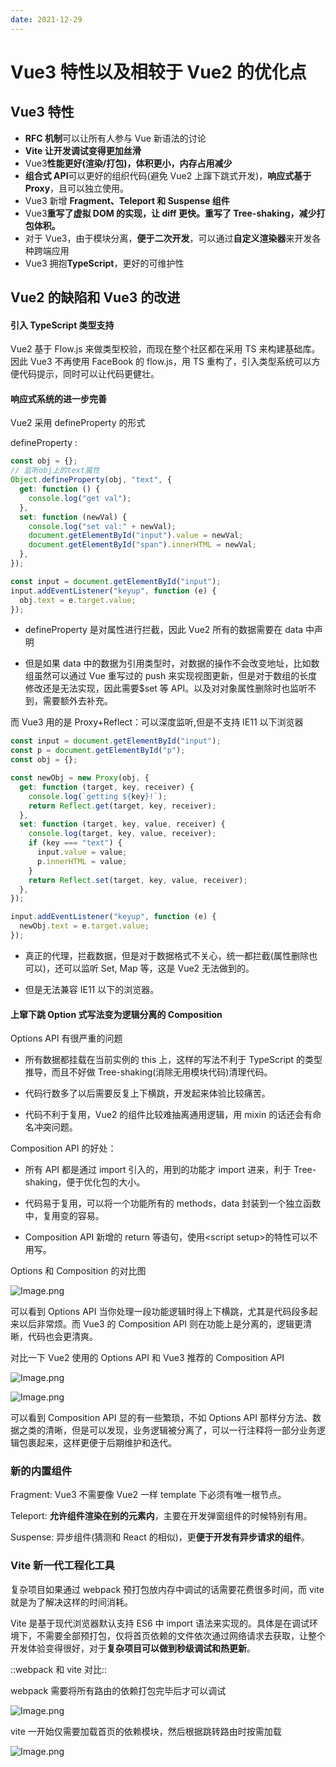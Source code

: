 ```yaml
---
date: 2021-12-29
---
```


# Vue3 特性以及相较于 Vue2 的优化点

## Vue3 特性

- **RFC 机制**可以让所有人参与 Vue 新语法的讨论
- **Vite 让开发调试变得更加丝滑**
- Vue3**性能更好(渲染/打包)，体积更小，内存占用减少**
- **组合式 API**可以更好的组织代码(避免 Vue2 上蹿下跳式开发)，**响应式基于 Proxy**，且可以独立使用。
- Vue3 新增 **Fragment、Teleport 和 Suspense 组件**
- Vue3**重写了虚拟 DOM 的实现，让 diff 更快。重写了 Tree-shaking，减少打包体积。**
- 对于 Vue3，由于模块分离，**便于二次开发**，可以通过**自定义渲染器**来开发各种跨端应用
- Vue3 拥抱**TypeScript**，更好的可维护性

## Vue2 的缺陷和 Vue3 的改进

#### 引入 TypeScript 类型支持

Vue2 基于 Flow\.js 来做类型校验，而现在整个社区都在采用 TS 来构建基础库。因此 Vue3 不再使用 FaceBook 的 flow\.js，用 TS 重构了，引入类型系统可以方便代码提示，同时可以让代码更健壮。

#### 响应式系统的进一步完善

Vue2 采用 defineProperty 的形式

defineProperty :

```javascript
const obj = {};
// 监听obj上的text属性
Object.defineProperty(obj, "text", {
  get: function () {
    console.log("get val");
  },
  set: function (newVal) {
    console.log("set val:" + newVal);
    document.getElementById("input").value = newVal;
    document.getElementById("span").innerHTML = newVal;
  },
});

const input = document.getElementById("input");
input.addEventListener("keyup", function (e) {
  obj.text = e.target.value;
});
```

- defineProperty 是对属性进行拦截，因此 Vue2 所有的数据需要在 data 中声明

- 但是如果 data 中的数据为引用类型时，对数据的操作不会改变地址，比如数组虽然可以通过 Vue 重写过的 push 来实现视图更新，但是对于数组的长度修改还是无法实现，因此需要\$set 等 API。以及对对象属性删除时也监听不到，需要额外去补充。

而 Vue3 用的是 Proxy+Reflect：可以深度监听,但是不支持 IE11 以下浏览器

```javascript
const input = document.getElementById("input");
const p = document.getElementById("p");
const obj = {};

const newObj = new Proxy(obj, {
  get: function (target, key, receiver) {
    console.log(`getting ${key}!`);
    return Reflect.get(target, key, receiver);
  },
  set: function (target, key, value, receiver) {
    console.log(target, key, value, receiver);
    if (key === "text") {
      input.value = value;
      p.innerHTML = value;
    }
    return Reflect.set(target, key, value, receiver);
  },
});

input.addEventListener("keyup", function (e) {
  newObj.text = e.target.value;
});
```

- 真正的代理，拦截数据，但是对于数据格式不关心，统一都拦截(属性删除也可以)，还可以监听 Set, Map 等，这是 Vue2 无法做到的。

- 但是无法兼容 IE11 以下的浏览器。

#### 上窜下跳 Option 式写法变为逻辑分离的 Composition

Options API 有很严重的问题

- 所有数据都挂载在当前实例的 this 上，这样的写法不利于 TypeScript 的类型推导，而且不好做 Tree-shaking(消除无用模块代码)清理代码。

- 代码行数多了以后需要反复上下横跳，开发起来体验比较痛苦。

- 代码不利于复用，Vue2 的组件比较难抽离通用逻辑，用 mixin 的话还会有命名冲突问题。

Composition API 的好处：

- 所有 API 都是通过 import 引入的，用到的功能才 import 进来，利于 Tree-shaking，便于优化包的大小。

- 代码易于复用，可以将一个功能所有的 methods，data 封装到一个独立函数中，复用变的容易。

- Composition API 新增的 return 等语句，使用\<script setup>的特性可以不用写。

Options 和 Composition 的对比图

![Image.png](https://typora-an.oss-cn-hangzhou.aliyuncs.com/前端/Image.png "Image.png")

可以看到 Options API 当你处理一段功能逻辑时得上下横跳，尤其是代码段多起来以后非常烦。而 Vue3 的 Composition API 则在功能上是分离的，逻辑更清晰，代码也会更清爽。

对比一下 Vue2 使用的 Options API 和 Vue3 推荐的 Composition API

![Image.png](https://typora-an.oss-cn-hangzhou.aliyuncs.com/前端/Image-20220426032431424.png "Image.png")

![Image.png](https://typora-an.oss-cn-hangzhou.aliyuncs.com/前端/Image-20220426032431989.png "Image.png")

可以看到 Composition API 显的有一些繁琐，不如 Options API 那样分方法、数据之类的清晰，但是可以发现，业务逻辑被分离了，可以一行注释将一部分业务逻辑包裹起来，这样更便于后期维护和迭代。

### 新的内置组件

Fragment: Vue3 不需要像 Vue2 一样 template 下必须有唯一根节点。

Teleport: **允许组件渲染在别的元素内**，主要在开发弹窗组件的时候特别有用。

Suspense: 异步组件(猜测和 React 的相似)，更**便于开发有异步请求的组件**。

### Vite 新一代工程化工具

复杂项目如果通过 webpack 预打包放内存中调试的话需要花费很多时间，而 vite 就是为了解决这样的时间消耗。

Vite 是基于现代浏览器默认支持 ES6 中 import 语法来实现的。具体是在调试环境下，不需要全部预打包，仅将首页依赖的文件依次通过网络请求去获取，让整个开发体验变得很好，对于**复杂项目可以做到秒级调试和热更新**。

::webpack 和 vite 对比::

webpack 需要将所有路由的依赖打包完毕后才可以调试

![Image.png](https://typora-an.oss-cn-hangzhou.aliyuncs.com/前端/Image-20220426032432493.png "Image.png")

vite 一开始仅需要加载首页的依赖模块，然后根据跳转路由时按需加载

![Image.png](https://typora-an.oss-cn-hangzhou.aliyuncs.com/前端/Image-20220426032433006.png "Image.png")
